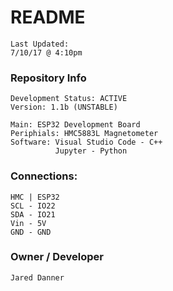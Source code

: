 # README #
    Last Updated:
    7/10/17 @ 4:10pm

### Repository Info ###
    Development Status: ACTIVE
    Version: 1.1b (UNSTABLE)

    Main: ESP32 Development Board
    Periphials: HMC5883L Magnetometer
    Software: Visual Studio Code - C++
	          Jupyter - Python

### Connections: ###
    HMC | ESP32
    SCL - IO22
    SDA - IO21
    Vin - 5V
    GND - GND

### Owner / Developer ###
    Jared Danner